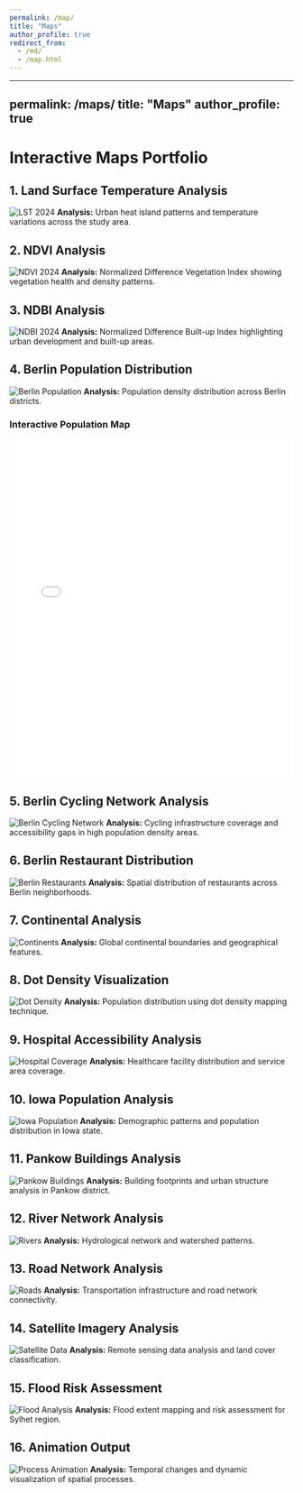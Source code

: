 ```yaml
---
permalink: /map/
title: "Maps"
author_profile: true
redirect_from:
  - /md/
  - /map.html
---
```


---
permalink: /maps/
title: "Maps"
author_profile: true
---

# Interactive Maps Portfolio

## 1. Land Surface Temperature Analysis
![LST 2024](/files/LST2024.png)
**Analysis:** Urban heat island patterns and temperature variations across the study area.

## 2. NDVI Analysis
![NDVI 2024](/files/2024_ndvi.png)
**Analysis:** Normalized Difference Vegetation Index showing vegetation health and density patterns.

## 3. NDBI Analysis
![NDBI 2024](/files/2024_ndbi.png)
**Analysis:** Normalized Difference Built-up Index highlighting urban development and built-up areas.

## 4. Berlin Population Distribution
![Berlin Population](files/berlin_population.png)
**Analysis:** Population density distribution across Berlin districts.

### Interactive Population Map
<iframe src="files/Berlin_Population_2022.html" width="100%" height="600" frameborder="0"></iframe>

## 5. Berlin Cycling Network Analysis
![Berlin Cycling Network](files/Berlin_cycling_network_&_pop.png)
**Analysis:** Cycling infrastructure coverage and accessibility gaps in high population density areas.

## 6. Berlin Restaurant Distribution
![Berlin Restaurants](files/berlin_restaurants.png)
**Analysis:** Spatial distribution of restaurants across Berlin neighborhoods.

## 7. Continental Analysis
![Continents](files/continents.png)
**Analysis:** Global continental boundaries and geographical features.

## 8. Dot Density Visualization
![Dot Density](files/dotdensity1.png)
**Analysis:** Population distribution using dot density mapping technique.

## 9. Hospital Accessibility Analysis
![Hospital Coverage](files/HOSPITAL2.png)
**Analysis:** Healthcare facility distribution and service area coverage.

## 10. Iowa Population Analysis
![Iowa Population](files/iowa2.png)
**Analysis:** Demographic patterns and population distribution in Iowa state.

## 11. Pankow Buildings Analysis
![Pankow Buildings](files/pankow_buildings.png)
**Analysis:** Building footprints and urban structure analysis in Pankow district.

## 12. River Network Analysis
![Rivers](files/Rivers.png)
**Analysis:** Hydrological network and watershed patterns.

## 13. Road Network Analysis
![Roads](files/roads.png)
**Analysis:** Transportation infrastructure and road network connectivity.

## 14. Satellite Imagery Analysis
![Satellite Data](files/snap2024-10-26-11-24-56.png)
**Analysis:** Remote sensing data analysis and land cover classification.

## 15. Flood Risk Assessment
![Flood Analysis](files/sylhetfloodjune.png)
**Analysis:** Flood extent mapping and risk assessment for Sylhet region.

## 16. Animation Output
![Process Animation](files/output.gif)
**Analysis:** Temporal changes and dynamic visualization of spatial processes.